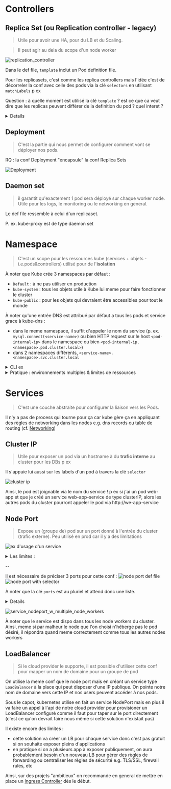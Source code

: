# Controllers

## Replica Set (ou Replication controller - legacy)

> Utile pour avoir une HA, pour du LB et du Scaling. 

> Il peut agir au dela du scope d'un node worker

![replication_controller](./images/replication_controller.png)

Dans le def file, `template` inclut un Pod definition file.

Pour les replicasets, c'est comme les replica controllers mais l'idée c'est de décorreler la conf avec celle des pods via la clé `selectors` en utilisant `matchLabels` p ex

Question : à quelle moment est utilisé la clé `template` ? est ce que ca veut dire que les replicas peuvent différer de la definition du pod ? quel interet ?

<details>
à noter que lorsque l'on modifie le template des pods supervisés par un replicaset, il est parfois nécessaire de tuer les pods afin que la modification soit appliquée
</details>


## Deployment

> C'est la partie qui nous permet de configurer comment vont se déployer nos pods.

RQ : la conf Deployment "encapsule" la conf Replica Sets

![Deployment](./images/deployment.png)

## Daemon set

> il garantit qu'exactement 1 pod sera déployé sur chaque worker node. Utile pour les logs, le monitoring ou le networking en general.

Le def file ressemble à celui d'un replicaset.

P. ex. kube-proxy est de type daemon set

# Namespace

> C'est un scope pour les ressources kube (services + objets - i.e.pods&controllers) utilisé pour de l'**isolation**

À noter que Kube crée 3 namespaces par défaut :
* `Default` : à ne pas utiliser en production
* `kube-system` : tous les objets utile à Kube lui meme pour faire fonctionner le cluster
* `kube-public` : pour les objets qui devraient être accessibles pour tout le monde

À noter qu'une entrée DNS est attribué par défaut a tous les pods et service grace à kube-dns :
* dans le meme namespace, il suffit d'appeler le nom du service (p. ex. `mysql.connect(<service-name>)` ou bien HTTP request sur le host `<pod-internal-ip>` dans le namespace ou bien `<pod-internal-ip.<namespace>.pod.cluster.local>`)
* dans 2 namespaces différents, `<service-name>.<namespace>.svc.cluster.local`

<details><summary>CLI ex</summary>

Pour la création de resource kube, on peut soit spécifier `--namespace=` dans la command kubectl soit utiliser la clé `namespace:` dans le def file sous le noeud `metadata:`

On peut créer des namespaces via un def file ou via la command `kubectl create`
</details>

<details><summary>Pratique : environnements multiples & limites de ressources</summary>
Les namespaces ont été prévu pour les environnements dev/preprod/staging/qa/prod car on peut allouer des limites de resources par namespace via l'objet `ResourceQuota`. Mais en pratique c'est encore mieux isolé d'utiliser des clusters différents.
</details>

# Services

> C'est une couche abstraite pour configurer la liaison vers les Pods. 

Il n'y a pas de process qui tourne pour ça car kube gère ça en appliquant des règles de networking dans les nodes e.g. dns records ou table de routing (cf. [Networking](./networking.md))

## Cluster IP

> Utile pour exposer un pod via un hostname à du **trafic interne** au cluster pour les DBs p ex

Il s'appuie lui aussi sur les labels d'un pod à travers la clé `selector`

![cluster ip](./images/cluster_ip_def_file.png)

Ainsi, le pod est joignable via le nom du service ! p ex si j'ai un pod web-app et que je créé un service web-app-service de type clusterIP, alors les autres pods du cluster pourront appeler le pod via http://we-app-service

## Node Port

> Expose un (groupe de) pod sur un port donné à l'entrée du cluster (trafic externe). Peu utilisé en prod car il y a des limitations

![ex d'usage d'un service](./images/ex_services_usage.png)

<details>
  <summary>Les limites :</summary>

  * ports 30000 à 32767 uniquement
  * si l'ip du node change c'est baisé
</details>

--

Il est nécessaire de préciser 3 ports pour cette conf : 
![node port def file](./images/service_type_nodeport_def_file.png)
![node port with selector](./images/service_type_nodeport_w_selector.png)

À noter que la clé `ports` est au pluriel et attend donc une liste. 

<details>
De la même maniere que pour les replica set, le service nodeport prévoit un clé `selector` de manière à identifier les pods qu'il doit servir via les labels du pod. Ainsi, tous les pods, même s'ils tournent sur différent `worker nodes`, seront servis par le service NodePort. L'algo pour choisir au "runtime" est `random`. Ainsi, il existe _out-of-the-box_ un `load balancing` dans le Node Port kube (cf. screen ci dessous)
</details>

![service_nodeport_w_multiple_node_workers](./images/service_nodeport_w_multiple_node_workers.png)

À noter que le service est dispo dans tous les node workers du cluster. Ainsi, meme si par malheur le node que l'on choisi n'héberge pas le pod désiré, il répondra quand meme correctement comme tous les autres nodes workers

## LoadBalancer

> Si le cloud provider le supporte, il est possible d'utiliser cette conf pour mapper un nom de domaine pour un groupe de pod

On utilise la meme conf que le node port mais en créant un service type `LoadBalancer` à la place qui peut disposer d'une IP publique. On pointe notre nom de domaine vers cette IP et nos users peuvent accéder à nos pods.

Sous le capot, kubernetes utilise en fait un service NodePort mais en plus il va faire un appel à l'api de notre cloud provider pour provisioner un LoadBalancer configuré comme il faut pour taper sur le port directement (c'est ce qu'on devrait faire nous même si cette solution n'existait pas)

Il existe encore des limites :
* cette solution va créer un LB pour chaque service donc c'est pas gratuit si on souhaite exposer pleins d'applications
* en pratique si on a plusieurs app à exposer publiquement, on aura probablement besoin d'un nouveau LB pour gérer des règles de forwarding ou centraliser les règles de sécurité e.g. TLS/SSL, firewall rules, etc

Ainsi, sur des projets "ambitieux" on recommande en general de mettre en place un [Ingress Controller](./networking.md#ingress) dès le début.
